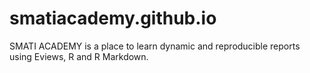 # smatiacademy.github.io
SMATI ACADEMY is a place to learn dynamic and reproducible reports using Eviews, R and R Markdown. 
